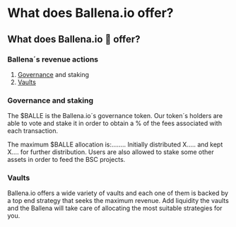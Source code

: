 # What does Ballena.io offer?

## What does Ballena.io 🐋 offer?

### Ballena´s revenue actions

1. [Governance](changelinkhttps://ballena.io) and staking
2. [Vaults](changelinkhttps://ballena.io)

### Governance and staking

The $BALLE is the Ballena.io´s governance token. Our token´s holders are able to vote and stake it in order to obtain a % of the fees associated with each transaction.

The maximum $BALLE allocation is:........ Initially distributed X..... and kept X.... for further distribution. Users are also allowed to stake some other assets in order to feed the BSC projects.

### Vaults

Ballena.io offers a wide variety of vaults and each one of them is backed by a top end strategy that seeks the maximum revenue. Add liquidity the vaults and the Ballena will take care of allocating the most suitable strategies for you.


